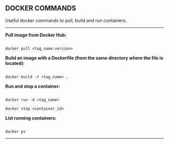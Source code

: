 DOCKER COMMANDS
-----------------------------------------------------------------------

Useful docker commands to pull, build and run containers.

-----------------------------------------------------------------------

**Pull image from Docker Hub:**

```

docker pull <tag_name:version>

```

**Build an image with a Dockerfile (from the same directory where the file is located):**

```

docker build -t <tag_name> .

```

**Run and stop a container:**

```

docker run -d <tag_name> 

docker stop <container_id>

```


**List running containers:**

```

docker ps

```

-----------------------------------------------------------------------